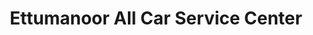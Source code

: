 ---
title: "Ettumanoor All Car Service Center"
url: /ettumanoor-kottayam/ettumanoor-all-car-service-center/
shop: car repair
---